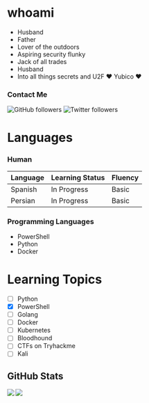 # whoami

* Husband
* Father
* Lover of the outdoors
* Aspiring security flunky
* Jack of all trades
* Husband
* Into all things secrets and U2F :heart: Yubico :heart:


### Contact Me

![GitHub followers](https://img.shields.io/github/followers/adam0306?label=adam0306&style=social)
![Twitter followers](https://img.shields.io/twitter/follow/adam0306?style=social)

# Languages
### Human

| Language | Learning Status |  Fluency  |
|----------|-----------------|-----------|
| Spanish  | In Progress     |  Basic    |
| Persian  | In Progress     |  Basic    |
### Programming Languages
* PowerShell
* Python
* Docker

# Learning Topics

- [ ] Python
- [x] PowerShell
- [ ] Golang
- [ ] Docker
- [ ] Kubernetes
- [ ] Bloodhound
- [ ] CTFs on Tryhackme
- [ ] Kali

## GitHub Stats

<img align="left" src="https://github-readme-stats.vercel.app/api?username=adam0306&show_icons=true&count_private=true">
<img align="left" src="https://github-readme-stats.vercel.app/api/top-langs/?username=adam0306&hide=css,java">
